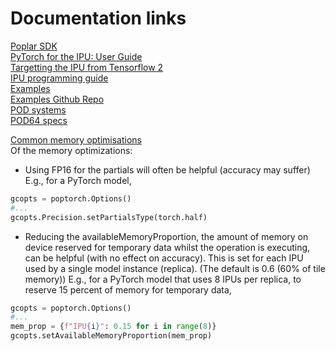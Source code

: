 # Documentation links

 [Poplar SDK](https://docs.graphcore.ai/projects/sdk-overview/en/latest/overview.html?highlight=poptorch#introduction)<br>
 [PyTorch for the IPU: User Guide](https://docs.graphcore.ai/projects/poptorch-user-guide/en/latest/index.html)<br>
 [Targetting the IPU from Tensorflow 2](https://docs.graphcore.ai/projects/tensorflow-user-guide/en/latest/index.html) <br>
 [IPU programming guide](https://docs.graphcore.ai/projects/ipu-programmers-guide/en/latest/index.html) <br>
 [Examples](https://docs.graphcore.ai/projects/tutorials/en/latest/intro.html) <br>
 [Examples Github Repo](https://github.com/graphcore/examples) <br>
 [POD systems](https://docs.graphcore.ai/projects/ipu-pod-getting-started/en/latest/overview.html?highlight=PopTorch#pod-overview) <br> 
 [POD64 specs](https://www.graphcore.ai/products/bow-pod64#product-spec) <br>

[Common memory optimisations](https://docs.graphcore.ai/projects/memory-performance-optimisation/en/latest/common-memory-optimisations.html)<br>
Of the memory optimizations:<br>

* Using FP16 for the partials will often be helpful (accuracy may suffer)<br>
E.g., for a PyTorch model,
```python
gcopts = poptorch.Options()
#...
gcopts.Precision.setPartialsType(torch.half)
```
* Reducing the availableMemoryProportion, the amount of memory on device reserved for temporary data whilst the operation is executing, can be helpful (with no effect on accuracy). This is set for each IPU used by a single model instance (replica). (The default is 0.6 (60% of tile memory))
E.g., for a PyTorch model that uses 8 IPUs per replica, to reserve 15 percent of memory for temporary data, 
```python
gcopts = poptorch.Options()
#...
mem_prop = {f"IPU{i}": 0.15 for i in range(8)}
gcopts.setAvailableMemoryProportion(mem_prop)
```
